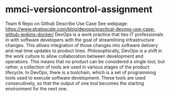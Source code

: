 # mmci-versioncontrol-assignment
Team 6 Repo on Github
Describe Use Case
See webpage:  https://www.stratoscale.com/blog/devops/practical-devops-use-case-github-jenkins-docker/
DevOps is a work practice that ties IT professionals in with software developers with the goal of streamlining infrastructure changes. This allows integration of those changes into software delivery and real time updates to product lines.  Philosophically, DevOps is a shift in the work culture to allow collaboration between development and operations. This means that no product can be considered a single tool, but rather, a collection of tools are used in various stages of the product lifecycle. 
In DevOps, there is a toolchain, which is a set of programming tools used to execute software development.  These tools are used consecutively, so that the output of one tool becomes the starting environment for the next one.  
